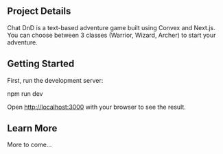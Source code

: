 ## Project Details

Chat DnD is a text-based adventure game built using Convex and Next.js. You can choose between 3 classes (Warrior, Wizard, Archer) to start your adventure.

## Getting Started

First, run the development server:

npm run dev


Open [http://localhost:3000](http://localhost:3000) with your browser to see the result.


## Learn More

More to come...

